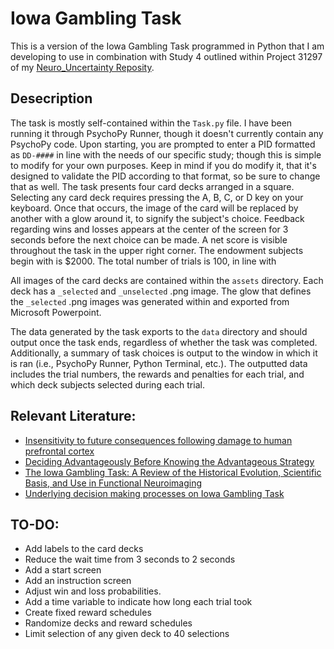 # Iowa Gambling Task

This is a version of the Iowa Gambling Task programmed in Python that I am developing to use in combination with Study 4 outlined within Project 31297 of my [Neuro_Uncertainty Reposity](https://github.com/wj-mitchell/Neuro_Uncertainty). 

## Desecription
The task is mostly self-contained within the `Task.py` file. I have been running it through PsychoPy Runner, though it doesn't currently contain any PsychoPy code. Upon starting, you are prompted to enter a PID formatted as `DD-####` in line with the needs of our specific study; though this is simple to modify for your own purposes. Keep in mind if you do modify it, that it's designed to validate the PID according to that format, so be sure to change that as well. The task presents four card decks arranged in a square. Selecting any card deck requires pressing the A, B, C, or D key on your keyboard. Once that occurs, the image of the card will be replaced by another with a glow around it, to signify the subject's choice. Feedback regarding wins and losses appears at the center of the screen for 3 seconds before the next choice can be made. A net score is visible throughout the task in the upper right corner. The endowment subjects begin with is $2000. The total number of trials is 100, in line with 

All images of the card decks are contained within the `assets` directory. Each deck has a `_selected` and `_unselected` .png image. The glow that defines the `_selected` .png images was generated within and exported from Microsoft Powerpoint. 

The data generated by the task exports to the `data` directory and should output once the task ends, regardless of whether the task was completed. Additionally, a summary of task choices is output to the window in which it is ran (i.e., PsychoPy Runner, Python Terminal, etc.). The outputted data includes the trial numbers, the rewards and penalties for each trial, and which deck subjects selected during each trial. 

## Relevant Literature:
+ [Insensitivity to future consequences following damage to human prefrontal cortex](https://www.sciencedirect.com/science/article/pii/0010027794900183)
+ [Deciding Advantageously Before Knowing the Advantageous Strategy](https://citeseerx.ist.psu.edu/document?repid=rep1&type=pdf&doi=7ae6ade70d76c3cbefa432d735c2881949875b95)
+ [The Iowa Gambling Task: A Review of the Historical Evolution, Scientific Basis, and Use in Functional Neuroimaging](https://journals.sagepub.com/doi/10.1177/2158244019856911)
+ [Underlying decision making processes on Iowa Gambling Task](https://www.sciencedirect.com/science/article/abs/pii/S1876201818305197#:~:text=Also%2C%20in%20IGT%20with%20100,series%20of%20100%20card%20selections)

## TO-DO:
* Add labels to the card decks
* Reduce the wait time from 3 seconds to 2 seconds
* Add a start screen
* Add an instruction screen
* Adjust win and loss probabilities.
* Add a time variable to indicate how long each trial took
* Create fixed reward schedules
* Randomize decks and reward schedules
* Limit selection of any given deck to 40 selections
